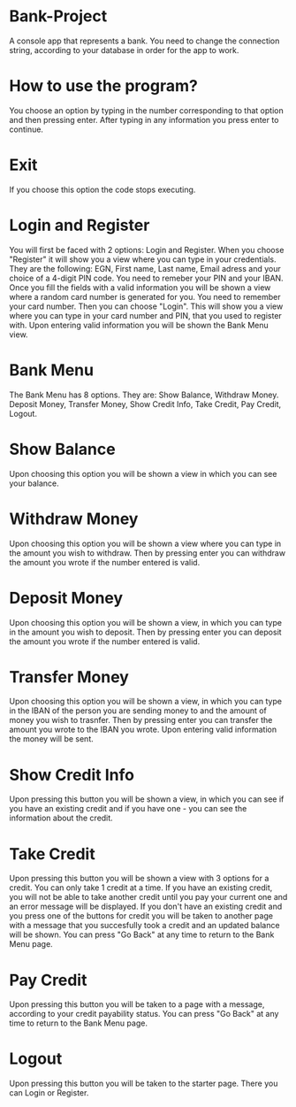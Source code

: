 # Bank-Project
A console app that represents a bank. You need to change the connection string, according to your database in order for the app to work.

# How to use the program?
You choose an option by typing in the number corresponding to that option and then pressing enter. After typing in any information you press enter to continue.

# Exit
If you choose this option the code stops executing.

# Login and Register
You will first be faced with 2 options: Login and Register. When you choose "Register" it will show you a view where you can type in your credentials.
They are the following: EGN, First name, Last name, Email adress and your choice of a 4-digit PIN code. You need to remeber your PIN and your IBAN.
Once you fill the fields with a valid information you will be shown a view where a random card number is generated for you. You need to remember your card number.
Then you can choose "Login". This will show you a view where you can type in your card number and PIN, that you used to register with.
Upon entering valid information you will be shown the Bank Menu view.

# Bank Menu
The Bank Menu has 8 options. They are: Show Balance, Withdraw Money. Deposit Money, Transfer Money, Show Credit Info, Take Credit, Pay Credit, Logout.

# Show Balance
Upon choosing this option you will be shown a view in which you can see your balance.

# Withdraw Money
Upon choosing this option you will be shown a view where you can type in the amount you wish to withdraw.
Then by pressing enter you can withdraw the amount you wrote if the number entered is valid.

# Deposit Money
Upon choosing this option you will be shown a view, in which you can type in the amount you wish to deposit. 
Then by pressing enter you can deposit the amount you wrote if the number entered is valid.

# Transfer Money
Upon choosing this option you will be shown a view, in which you can type in the IBAN of the person you are sending money to and the amount of money you wish to trasnfer.
Then by pressing enter you can transfer the amount you wrote to the IBAN you wrote.
Upon entering valid information the money will be sent.

# Show Credit Info
Upon pressing this button you will be shown a view, in which you can see if you have an existing credit and if you have one - you can see the information about the credit.

# Take Credit
Upon pressing this button you will be shown a view with 3 options for a credit. You can only take 1 credit at a time.
If you have an existing credit, you will not be able to take another credit until you pay your current one and an error message will be displayed. 
If you don't have an existing credit and you press one of the buttons for credit you will be taken to another page with a message that you succesfully took a credit and an updated balance will be shown.
You can press "Go Back" at any time to return to the Bank Menu page.

# Pay Credit
Upon pressing this button you will be taken to a page with a message, according to your credit payability status. You can press "Go Back" at any time to return to the Bank Menu page.

# Logout
Upon pressing this button you will be taken to the starter page. There you can Login or Register.
